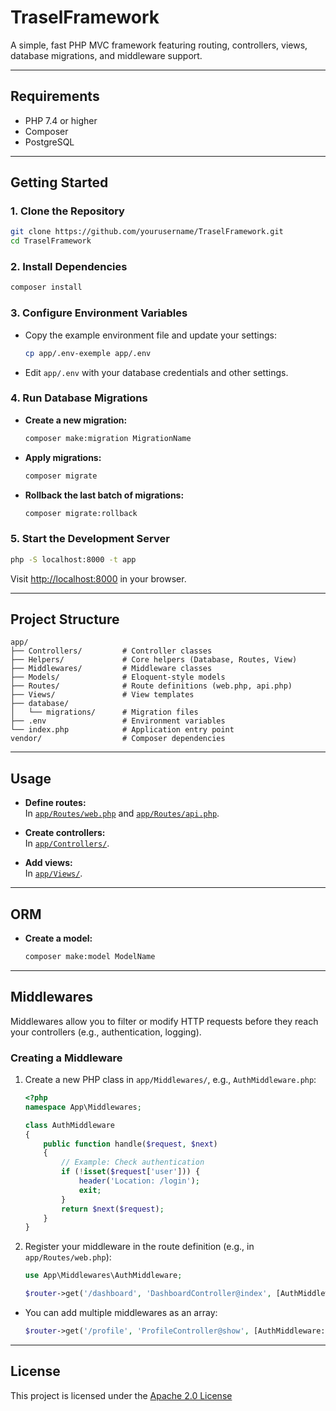 # TraselFramework

A simple, fast PHP MVC framework featuring routing, controllers, views, database migrations, and middleware support.

---

## Requirements

- PHP 7.4 or higher
- Composer
- PostgreSQL

---

## Getting Started

### 1. Clone the Repository

```sh
git clone https://github.com/yourusername/TraselFramework.git
cd TraselFramework
```

### 2. Install Dependencies

```sh
composer install
```

### 3. Configure Environment Variables

- Copy the example environment file and update your settings:

  ```sh
  cp app/.env-exemple app/.env
  ```

- Edit `app/.env` with your database credentials and other settings.

### 4. Run Database Migrations

- **Create a new migration:**

  ```sh
  composer make:migration MigrationName
  ```

- **Apply migrations:**

  ```sh
  composer migrate
  ```

- **Rollback the last batch of migrations:**

  ```sh
  composer migrate:rollback
  ```

### 5. Start the Development Server

```sh
php -S localhost:8000 -t app
```

Visit [http://localhost:8000](http://localhost:8000) in your browser.

---

## Project Structure

```
app/
├── Controllers/         # Controller classes
├── Helpers/             # Core helpers (Database, Routes, View)
├── Middlewares/         # Middleware classes
├── Models/              # Eloquent-style models
├── Routes/              # Route definitions (web.php, api.php)
├── Views/               # View templates
├── database/
│   └── migrations/      # Migration files
├── .env                 # Environment variables
└── index.php            # Application entry point
vendor/                  # Composer dependencies
```

---

## Usage

- **Define routes:**  
  In [`app/Routes/web.php`](app/Routes/web.php) and [`app/Routes/api.php`](app/Routes/api.php).

- **Create controllers:**  
  In [`app/Controllers/`](app/Controllers/).

- **Add views:**  
  In [`app/Views/`](app/Views/).

---

## ORM

- **Create a model:**

  ```sh
  composer make:model ModelName
  ```

---

## Middlewares

Middlewares allow you to filter or modify HTTP requests before they reach your controllers (e.g., authentication, logging).

### Creating a Middleware

1. Create a new PHP class in `app/Middlewares/`, e.g., `AuthMiddleware.php`:

   ```php
   <?php
   namespace App\Middlewares;

   class AuthMiddleware
   {
       public function handle($request, $next)
       {
           // Example: Check authentication
           if (!isset($request['user'])) {
               header('Location: /login');
               exit;
           }
           return $next($request);
       }
   }
   ```

2. Register your middleware in the route definition (e.g., in `app/Routes/web.php`):

   ```php
   use App\Middlewares\AuthMiddleware;

   $router->get('/dashboard', 'DashboardController@index', [AuthMiddleware::class]);
   ```

- You can add multiple middlewares as an array:

   ```php
   $router->get('/profile', 'ProfileController@show', [AuthMiddleware::class, AnotherMiddleware::class]);
   ```

---

## License

This project is licensed under the [Apache 2.0 License](LICENSE)